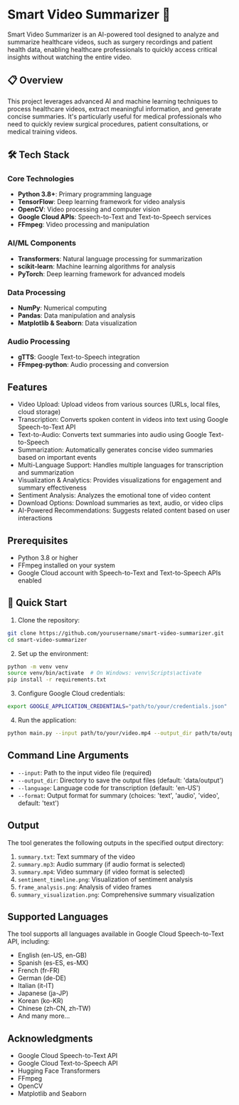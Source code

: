 # Smart Video Summarizer 🎥

Smart Video Summarizer is an AI-powered tool designed to analyze and summarize healthcare videos, such as surgery recordings and patient health data, enabling healthcare professionals to quickly access critical insights without watching the entire video.

## 📋 Overview

This project leverages advanced AI and machine learning techniques to process healthcare videos, extract meaningful information, and generate concise summaries. It's particularly useful for medical professionals who need to quickly review surgical procedures, patient consultations, or medical training videos.

## 🛠️ Tech Stack

### Core Technologies
- **Python 3.8+**: Primary programming language
- **TensorFlow**: Deep learning framework for video analysis
- **OpenCV**: Video processing and computer vision
- **Google Cloud APIs**: Speech-to-Text and Text-to-Speech services
- **FFmpeg**: Video processing and manipulation

### AI/ML Components
- **Transformers**: Natural language processing for summarization
- **scikit-learn**: Machine learning algorithms for analysis
- **PyTorch**: Deep learning framework for advanced models

### Data Processing
- **NumPy**: Numerical computing
- **Pandas**: Data manipulation and analysis
- **Matplotlib & Seaborn**: Data visualization

### Audio Processing
- **gTTS**: Google Text-to-Speech integration
- **FFmpeg-python**: Audio processing and conversion

## Features

- Video Upload: Upload videos from various sources (URLs, local files, cloud storage)
- Transcription: Converts spoken content in videos into text using Google Speech-to-Text API
- Text-to-Audio: Converts text summaries into audio using Google Text-to-Speech
- Summarization: Automatically generates concise video summaries based on important events
- Multi-Language Support: Handles multiple languages for transcription and summarization
- Visualization & Analytics: Provides visualizations for engagement and summary effectiveness
- Sentiment Analysis: Analyzes the emotional tone of video content
- Download Options: Download summaries as text, audio, or video clips
- AI-Powered Recommendations: Suggests related content based on user interactions

## Prerequisites

- Python 3.8 or higher
- FFmpeg installed on your system
- Google Cloud account with Speech-to-Text and Text-to-Speech APIs enabled


## 🚀 Quick Start

1. Clone the repository:
```bash
git clone https://github.com/yourusername/smart-video-summarizer.git
cd smart-video-summarizer
```

2. Set up the environment:
```bash
python -m venv venv
source venv/bin/activate  # On Windows: venv\Scripts\activate
pip install -r requirements.txt
```

3. Configure Google Cloud credentials:
```bash
export GOOGLE_APPLICATION_CREDENTIALS="path/to/your/credentials.json"
```

4. Run the application:
```bash
python main.py --input path/to/your/video.mp4 --output_dir path/to/output
```

## Command Line Arguments

- `--input`: Path to the input video file (required)
- `--output_dir`: Directory to save the output files (default: 'data/output')
- `--language`: Language code for transcription (default: 'en-US')
- `--format`: Output format for summary (choices: 'text', 'audio', 'video', default: 'text')

## Output

The tool generates the following outputs in the specified output directory:

1. `summary.txt`: Text summary of the video
2. `summary.mp3`: Audio summary (if audio format is selected)
3. `summary.mp4`: Video summary (if video format is selected)
4. `sentiment_timeline.png`: Visualization of sentiment analysis
5. `frame_analysis.png`: Analysis of video frames
6. `summary_visualization.png`: Comprehensive summary visualization

## Supported Languages

The tool supports all languages available in Google Cloud Speech-to-Text API, including:

- English (en-US, en-GB)
- Spanish (es-ES, es-MX)
- French (fr-FR)
- German (de-DE)
- Italian (it-IT)
- Japanese (ja-JP)
- Korean (ko-KR)
- Chinese (zh-CN, zh-TW)
- And many more...

## Acknowledgments

- Google Cloud Speech-to-Text API
- Google Cloud Text-to-Speech API
- Hugging Face Transformers
- FFmpeg
- OpenCV
- Matplotlib and Seaborn
